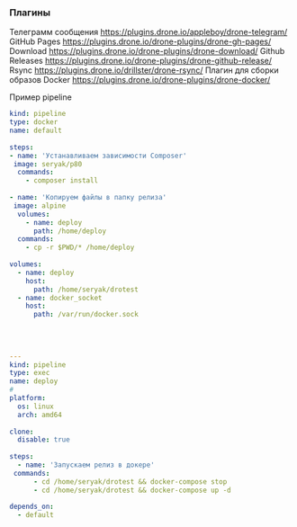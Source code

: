 ### Плагины

Телеграмм сообщения https://plugins.drone.io/appleboy/drone-telegram/
GitHub Pages https://plugins.drone.io/drone-plugins/drone-gh-pages/ 
Download https://plugins.drone.io/drone-plugins/drone-download/ 
Github Releases https://plugins.drone.io/drone-plugins/drone-github-release/
Rsync https://plugins.drone.io/drillster/drone-rsync/
Плагин для сборки образов Docker https://plugins.drone.io/drone-plugins/drone-docker/


Пример pipeline

```yml
kind: pipeline  
type: docker  
name: default  
  
steps:  
- name: 'Устанавливаем зависимости Composer'  
 image: seryak/p80  
  commands:  
    - composer install  
  
- name: 'Копируем файлы в папку релиза'  
 image: alpine  
  volumes:  
    - name: deploy  
      path: /home/deploy  
  commands:  
    - cp -r $PWD/* /home/deploy  
  
volumes:  
  - name: deploy  
    host:  
      path: /home/seryak/drotest  
  - name: docker_socket  
    host:  
      path: /var/run/docker.sock  
  
  
  
  
---  
kind: pipeline  
type: exec  
name: deploy  
#  
platform:  
  os: linux  
  arch: amd64  
  
clone:  
  disable: true  
  
steps:  
  - name: 'Запускаем релиз в докере'  
 commands:  
      - cd /home/seryak/drotest && docker-compose stop  
      - cd /home/seryak/drotest && docker-compose up -d  
  
depends_on:  
  - default
```


